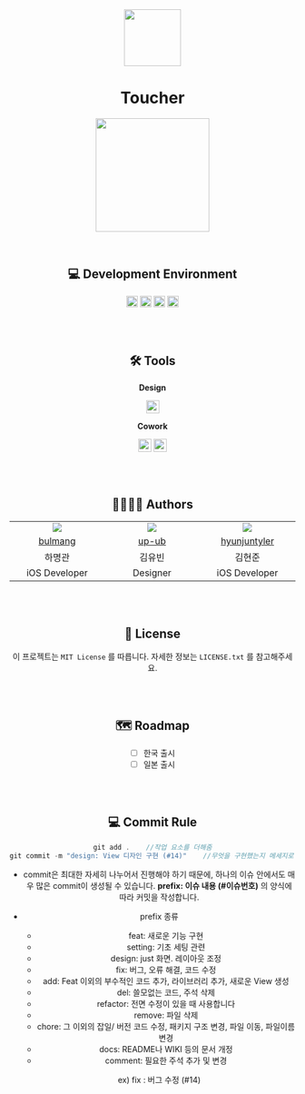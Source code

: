 <div align="center">
<img width = "100" src="https://github.com/ToucherTeam/Toucher/assets/120548537/c3381c9f-078d-4590-b87f-825814fe76c3">

# Toucher
</div>

<div align="center">


[<img width = "200" src="https://github-production-user-asset-6210df.s3.amazonaws.com/120548537/251533420-0eb9b31b-8203-48b7-8dcd-3725a8c9da49.png">](https://apps.apple.com/kr/app/toucher/id6474778455)
  

<br>

## 💻 Development Environment

<img height="20" src="https://img.shields.io/badge/iOS-16.0+-lightgray">  <img height="20" src="https://img.shields.io/badge/Xcode-14.0.1-skyblue">  <img height="20" src="https://img.shields.io/badge/Swift-5.7.1-orange"> <img height="20" src="https://img.shields.io/badge/Platform-iOS-lightgreen"> 

<br>

<br>
  
## 🛠️ Tools
**Design**  
  
<img height="23" src="https://img.shields.io/badge/Figma-F24E1E?style=flat-square&logo=Figma&logoColor=white"/>  

**Cowork**  

<img height="23" src="https://img.shields.io/badge/GitHub-181717?style=flat-square&logo=GitHub&logoColor=white"/>  <img height="23" src="https://img.shields.io/badge/Notion-FFFFFF?style=flat-square&logo=Notion&logoColor=black"/>

<br>

<br>

## 👩‍💻🧑‍💻 Authors

<table>
  <tr align=center>
    <td width="160px"><img src="https://github.com/ToucherTeam/Toucher/assets/120548537/bba5fab4-619d-4031-aa43-d6dfc628cf08"></td>
    <td width="160px"><img src="https://github.com/ToucherTeam/Toucher/assets/120548537/bba5fab4-619d-4031-aa43-d6dfc628cf08"></td>
    <td width="160px"><img src="https://github.com/ToucherTeam/Toucher/assets/120548537/bba5fab4-619d-4031-aa43-d6dfc628cf08"></td>
  </tr>
  <tr align=center>
    <td width="160px"><a href="https://github.com/bulmang">bulmang</a></td>
    <td width="160px"><a href="https://github.com/up-ub">up-ub</a></td>
    <td width="160px"><a href="https://github.com/hyunjuntyler">hyunjuntyler</a></td>
  </tr>
  <tr align=center>
    <td width="160px">하명관</td>
    <td width="160px">김유빈</td>
    <td width="160px">김현준</td>
  </tr>
  <tr align=center>
    <td width="160px">iOS Developer</td>
    <td width="160px">Designer</td>
    <td width="160px">iOS Developer</td>
  </tr>
</table>

<br>

<br>

## 📄 License

이 프로젝트는 `MIT License` 를 따릅니다. 자세한 정보는 `LICENSE.txt` 를 참고해주세요.

<br>

<br>

## 🗺️ Roadmap

- [ ] 한국 출시
- [ ] 일본 출시

<br>

<br>

## 💻 Commit Rule

```swift
git add .    //작업 요소를 더해줌
git commit -m "design: View 디자인 구현 (#14)"    //무엇을 구현했는지 메세지로 작성
```

- commit은 최대한 자세히 나누어서 진행해야 하기 때문에, 하나의 이슈 안에서도 매우 많은 commit이 생성될 수 있습니다. **prefix: 이슈 내용 (#이슈번호)** 의 양식에 따라 커밋을 작성합니다.
- prefix 종류
    - feat: 새로운 기능 구현
    - setting: 기초 세팅 관련
    - design: just 화면. 레이아웃 조정
    - fix: 버그, 오류 해결, 코드 수정
    - add: Feat 이외의 부수적인 코드 추가, 라이브러리 추가, 새로운 View 생성
    - del: 쓸모없는 코드, 주석 삭제
    - refactor: 전면 수정이 있을 때 사용합니다
    - remove: 파일 삭제
    - chore: 그 이외의 잡일/ 버전 코드 수정, 패키지 구조 변경, 파일 이동, 파일이름 변경
    - docs: README나 WIKI 등의 문서 개정
    - comment: 필요한 주석 추가 및 변경
    
    ex) fix : 버그 수정 (#14)
